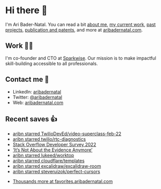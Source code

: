 # Hi there  👋

I'm Ari Bader-Natal. You can read a bit [about me](https://aribadernatal.com), [my current work](https://aribadernatal.com/projects/Sparkwise/), [past projects](https://aribadernatal.com/projects/), [publication and patents](https://aribadernatal.com/publications), and more at [aribadernatal.com](https://aribadernatal.com).

## Work  👨‍💻

I'm co-founder and CTO at [Sparkwise](https://sparkwise.co). Our mission is to make impactful skill-building accessible to all professionals.

## Contact me  💬 

- LinkedIn: [aribadernatal](https://linkedin.com/in/aribadernatal)
- Twitter: [@aribadernatal](https://twitter.com/aribadernatal)
- Web: [aribadernatal.com](https://aribadernatal.com)

## Recent saves  👍

<!--START_SECTION:feed-->
* [aribn starred TwilioDevEd&#x2F;video-superclass-feb-22](https:&#x2F;&#x2F;favorites.aribadernatal.com&#x2F;github-favorites&#x2F;2022&#x2F;06&#x2F;aribn-starred-twiliodeved-video-superclass-feb-22&#x2F;)
* [aribn starred twilio&#x2F;rtc-diagnostics](https:&#x2F;&#x2F;favorites.aribadernatal.com&#x2F;github-favorites&#x2F;2022&#x2F;06&#x2F;aribn-starred-twilio-rtc-diagnostics&#x2F;)
* [Stack Overflow Developer Survey 2022](https:&#x2F;&#x2F;favorites.aribadernatal.com&#x2F;pocket-favorites&#x2F;2022&#x2F;06&#x2F;stack-overflow-developer-survey-2022&#x2F;)
* [‘It’s Not About the Evidence Anymore’](https:&#x2F;&#x2F;favorites.aribadernatal.com&#x2F;pocket-favorites&#x2F;2022&#x2F;06&#x2F;its-not-about-the-evidence-anymore&#x2F;)
* [aribn starred lukeed&#x2F;worktop](https:&#x2F;&#x2F;favorites.aribadernatal.com&#x2F;github-favorites&#x2F;2022&#x2F;06&#x2F;aribn-starred-lukeed-worktop&#x2F;)
* [aribn starred cloudflare&#x2F;templates](https:&#x2F;&#x2F;favorites.aribadernatal.com&#x2F;github-favorites&#x2F;2022&#x2F;06&#x2F;aribn-starred-cloudflare-templates&#x2F;)
* [aribn starred excalidraw&#x2F;excalidraw-room](https:&#x2F;&#x2F;favorites.aribadernatal.com&#x2F;github-favorites&#x2F;2022&#x2F;06&#x2F;aribn-starred-excalidraw-excalidraw-room&#x2F;)
* [aribn starred steveruizok&#x2F;perfect-cursors](https:&#x2F;&#x2F;favorites.aribadernatal.com&#x2F;github-favorites&#x2F;2022&#x2F;06&#x2F;aribn-starred-steveruizok-perfect-cursors&#x2F;)
<!--END_SECTION:feed-->
* [Thousands more at favorites.aribadernatal.com](https://favorites.aribadernatal.com)

